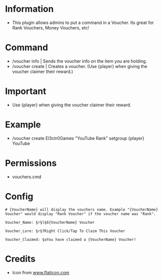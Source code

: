 # Information 
 - This plugin allows admins to put a command in a Voucher. Its great for Rank Vouchers, Money Vouchers, etc!
# Command
- /voucher info | Sends the voucher info on the item you are holding.
- /voucher create <Player> <VoucherName> <Command> | Creates a voucher. (Use {player} when giving the voucher claimer their reward.)
# Important
- Use {player} when giving the voucher claimer their reward.
# Example
- /voucher create El3ctr0Games "YouTube Rank" setgroup {player} YouTube
# Permissions
- vouchers.cmd
# Config
```
# {VoucherName} will display the vouchers name. Example "{VoucherName} Voucher" would display "Rank Voucher" if the voucher name was "Rank".

Voucher_Name: §r§l§6{VoucherName} Voucher

Voucher_Lore: §r§7Right Click/Tap To Claim This Voucher

Voucher_Claimed: §aYou have claimed a {VoucherName} Voucher!

```
# Credits
- Icon from www.flaticon.com
